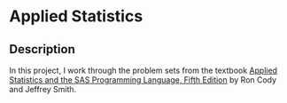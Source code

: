 # Applied Statistics

## Description

In this project, I work through the problem sets from the textbook [Applied Statistics and the SAS Programming Language, Fifth Edition](https://www.amazon.com/Applied-Statistics-SAS-Programming-Language/dp/0131465325/ref=sr_1_1?s=books&ie=UTF8&qid=1507585211&sr=1-1&keywords=Applied+Statistics+and+the+SAS+Programming+Language) by Ron Cody and Jeffrey Smith.
